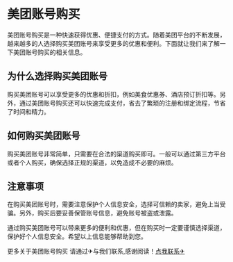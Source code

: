 # 美团账号购买

美团账号购买是一种快速获得优惠、便捷支付的方式。随着美团平台的不断发展，越来越多的人选择购买美团账号来享受更多的优惠和便利。下面就让我们来了解一下美团账号购买的相关信息。

## 为什么选择购买美团账号

购买美团账号可以享受更多的优惠和折扣，例如美食优惠券、酒店预订折扣等。另外，通过美团账号购买还可以快速完成支付，省去了繁琐的注册和绑定流程，节省了时间和精力。

## 如何购买美团账号

购买美团账号非常简单，只需要在合法的渠道购买即可。一般可以通过第三方平台或者个人购买，确保选择正规的渠道，以免造成不必要的麻烦。

## 注意事项

在购买美团账号时，需要注意保护个人信息安全，选择可信赖的卖家，避免上当受骗。另外，购买后要妥善保管账号信息，避免账号被盗或泄露。

通过购买美团账号可以带来更多的便利和优惠，但在购买时一定要谨慎选择渠道，保护好个人信息安全。希望以上信息能够帮助到您。

更多关于美团账号购买 请通过✈与我们联系,感谢阅读！[点我联系✈](https://www.G208.com)